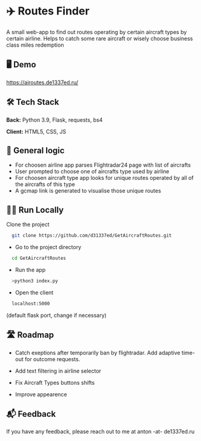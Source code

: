 
# ✈️ Routes Finder

A small web-app to find out routes operating by certain aircraft types by certain airline. Helps to catch some rare aircraft or wisely choose business class miles redemption 

## 🖥 Demo

https://airoutes.de1337ed.ru/

## 🛠 Tech Stack

**Back:** Python 3.9, Flask, requests, bs4

**Client:** HTML5, CSS, JS




## 💭 General logic

- For choosen airline app parses Flightradar24 page with list of aircrafts
- User prompted to choose one of aircrafts type used by airline
- For choosen aircraft type app looks for unique routes operated by all of the aircrafts of this type
- A gcmap link is generated to visualise those unique routes


## 👨‍💻 Run Locally

Clone the project

```bash
  git clone https://github.com/d31337ed/GetAircraftRoutes.git
```

- Go to the project directory

```bash
  cd GetAircraftRoutes
```

- Run the app

```bash
  >python3 index.py
```

- Open the client 

```bash
  localhost:5000
```
   (default flask port, change if necessary)

## 🛣 Roadmap

- Catch exeptions after temporarily ban by flightradar. Add adaptive time-out for outcome requests. 

- Add text filtering in airline selector

- Fix Aircraft Types buttons shifts 

- Improve appearence 


## 📬 Feedback

If you have any feedback, please reach out to me at anton -at- de1337ed.ru

